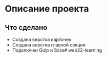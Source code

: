 # Описание проекта

## Что сделано

- Создана верстка карточек
- Создана верстка главной секции
- Подключен Gulp и Scss#   w e b 2 2 - l e a r n i n g  
 